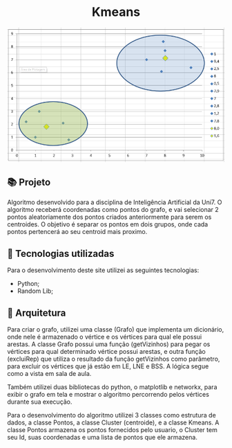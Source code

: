 <h1 align="center">
  Kmeans
</h1>

![Resultado final do projeto](.github/kmeans.png)

## 📚 Projeto

Algoritmo desenvolvido para a disciplina de Inteligência Artificial da Uni7. O algoritmo receberá coordenadas como pontos do grafo, e vai selecionar 2 pontos aleatoriamente dos pontos criados anteriormente para serem os centroides. O objetivo é separar os pontos em dois grupos, onde cada pontos pertencerá ao seu centroid mais proximo.

## 💼 Tecnologias utilizadas

Para o desenvolvimento deste site utilizei as seguintes tecnologias:

- Python;
- Random Lib;

## 🔧 Arquitetura

Para criar o grafo, utilizei uma classe (Grafo) que implementa um dicionário, onde nele é armazenado o vértice e os vértices para qual ele possui arestas. A classe Grafo possui uma função (getVizinhos) para pegar os vértices para qual determinado vértice possui arestas, e outra função (excluiRep) que utiliza o resultado da função getVizinhos como parâmetro, para excluir os vértices que já estão em LE, LNE e BSS. A lógica segue como a vista em sala de aula.

Também utilizei duas bibliotecas do python, o matplotlib e networkx, para exibir o grafo em tela e mostrar o algoritmo percorrendo pelos vértices durante sua execução.

Para o desenvolvimento do algoritmo utilizei 3 classes como estrutura de dados, a classe Pontos, a classe Cluster (centroide), e a classe Kmeans. A classe Pontos armazena os pontos fornecidos pelo usuario, o Cluster tem seu Id, suas coordenadas e uma lista de pontos que ele armazena.
